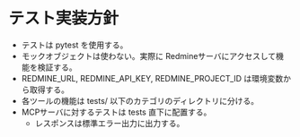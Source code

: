 # テスト実装方針

- テストは pytest を使用する。
- モックオブジェクトは使わない。実際に Redmineサーバにアクセスして機能を検証する。
- REDMINE_URL, REDMINE_API_KEY, REDMINE_PROJECT_ID は環境変数から取得する。
- 各ツールの機能は tests/ 以下のカテゴリのディレクトリに分ける。
- MCPサーバに対するテストは tests 直下に配置する。
  - レスポンスは標準エラー出力に出力する。